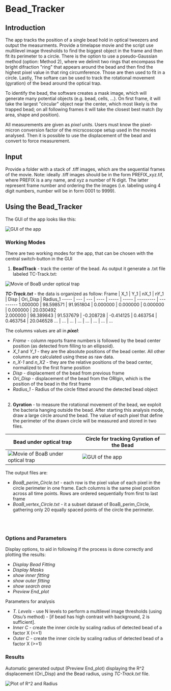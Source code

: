 # Bead_Tracker
## Introduction
The app tracks the position of a single bead hold in optical tweezers and output the measurments. Provide a timelapse movie and the script use multilevel image thresholds to find the biggest object in the frame and then fit its perimeter to a circle. There is the option to use a pseudo-Gaussian method (option: Method 2), where we delimit two rings that encompass the bright difraction "ring" that appears around the bead and then find the highest pixel value in that ring circumference. Those are then used to fit in a circle. Lastly, The softare can be used to track the rotational movement (gyration) of the bead around the optical trap.

To identify the bead, the software creates a mask image, which will generate many potential objects (e.g. bead, cells, ...). On first frame, it will take the largest "circular" object near the center, which most likely is the trapped bead; on all following frames it will take the closest best match (by area, shape and position).

All measurements are given as _pixel units_. Users must know the pixel-micron conversion factor of the micrscoscope setup used in the movies analysed. Then it is possible to use the displacement of the bead and convert to force measurement.



## Input
Provide a folder with a stack of .tiff images, which are the sequential frames of the movie. Note: ideally .tiff images should be in the form PREFIX_xyz.tif, where PREFIX is a any name, and xyz a number of N digit. The latter represent frame number and ordering the the images (i.e. labeling using 4 digit numbers, number will be in form 0001 to 9999).

## Using the Bead_Tracker
The GUI of the app looks like this:

![GUI of the app](../main_version/Movie_and_Images/img_GUI.png)

### Working Modes
There are two working modes for the app, that can be chosen with the central switch-button in the GUI
1. **BeadTrack** - track the center of the bead. As output it generate a .txt file labeled TC-Track.txt:

![Movie of BoaB under optical trap](../main_version/Movie_and_Images/Movie_Overlay.gif) 

_**TC-Track.txt**_ - the data is organized as follow:
Frame |	X_1 |	Y_1 |	nX_1 |	nY_1 |	Disp |	Ori_Disp |	Radius_1 
----- | --- | --- | ---- | ----- | ----- | --------- | ---------
1.000000 | 98.598571 | 91.951804 | 0.000000 | 0.000000 | 0.000000 | 0.000000 | 20.030492	
2.000000 | 98.389843 | 91.537679 | -0.208728 | -0.414125 | 0.463754 | 0.463754 | 20.046528
... | ... | ... | ... | ... | ... | ... | ... 

The columns values are all in _**pixel**_:
  - *Frame* - column reports frame numbers is followed by the bead center position (as detected from filling to an ellipsoid). 
  - *X_1* and *Y_1* - they are the absolute positions of the bead center. All other columns are calculated using these as raw data.
  - *n_X-1* and *n_X2* - they are the relative positions of the bead center, normalized to the first frame position
  - *Disp* - displacement of the bead from previous frame
  - *Ori_Disp* - displacement of the bead from the ORIgin, which is the position of the bead in the first frame
  - *Radius_1* - Radius of the circle fitted around the detected bead object
<br/><br/>  
2. **Gyration** - to measure the rotational movement of the bead, we exploit the bacteria hanging outside the bead. After starting this analysis mode, draw a large circle around the bead. The value of each pixel that define the perimeter of the drawn circle will be measured and stored in two files. 

Bead under optical trap |	Circle for tracking Gyration of the Bead
----------------------- | ----------------------------------------
![Movie of BoaB under optical trap](../main_version/Movie_and_Images/Movie_Bead.gif) | ![GUI of the app](../main_version/Movie_and_Images/img_Set_Rotation.png)

The output files are:
  * *BoaB_perim_Circle.txt* - each row is the pixel value of each pixel in the circle perimeter in one frame. Each columns is the same pixel position across all time points. Rows are ordered sequentially from first to last frame
  * *BoaB_vertex_Circle.txt* - it a subset dataset of BoaB_perim_Circle, gathering only 20 equally spaced points of the circle the perimeter.


<br/><br/>
### Options and Parameters
Display options, to aid in following if the process is done correctly and plotting the results:
* *Display Bead Fitting*
* *Display Masks*
* *show inner fitting*
* *show outer fitting*
* *show search area*
* *Preview End_plot*

Parameters for analysis
* *T. Levels* - use N levels to perform a multilevel image thresholds (using Otsu’s method) - [if bead has high contrast with background, 2 is sufficient]. 
* *Inner C* - create the inner circle by scaling radius of detected bead of a factor X (<=1) 
* *Outer C* - create the inner circle by scaling radius of detected bead of a factor X (>=1) 

### Results
Automatic generated output (Preview End_plot) displaying the R^2 displacement (Ori_Disp) and the Bead radius, using _TC-Track.txt_ file.

![Plot of R^2 and Radius](../main_version/Movie_and_Images/img_Plot_Displacement_Position.png)
